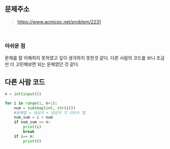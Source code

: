 ## 문제주소

> https://www.acmicpc.net/problem/2231

</br>

### 아쉬운 점

문제를 잘 이해하지 못하였고 깊이 생각하지 못한것 같다.
다른 사람의 코드를 보니 조금만 더 고민해보면 되는 문제였던 것 같다.

## 다른 사람 코드

```py
n = int(input())

for i in range(1, n+1):
    num = sum(map(int, str(i)))
    #분해합 = 생성자 + 생성자 각 자릿수 합
    num_sum = i + num
    if num_sum == n:
        print(i)
        break
    if i== n:
        print(0)
```
